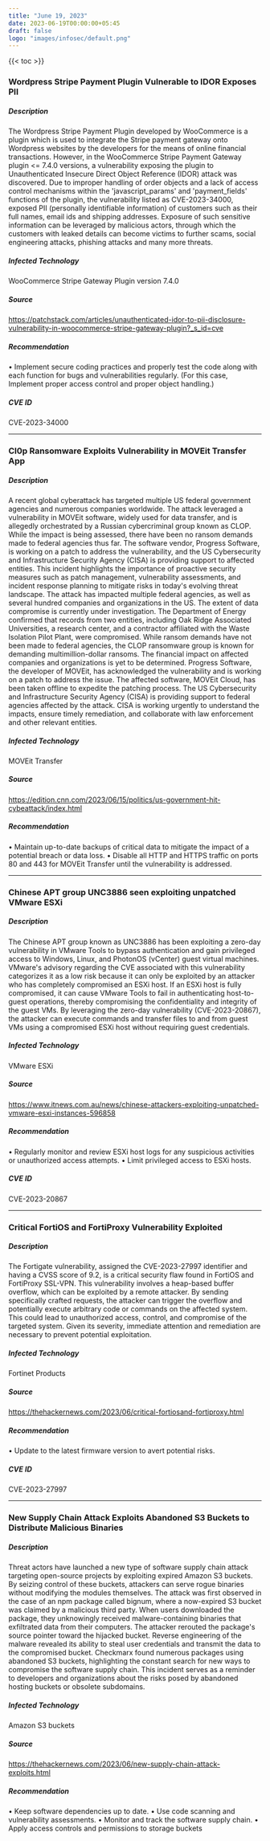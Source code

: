 ```yaml
---
title: "June 19, 2023"
date: 2023-06-19T00:00:00+05:45
draft: false
logo: "images/infosec/default.png"
---
```


{{< toc >}}

### Wordpress Stripe Payment Plugin Vulnerable to IDOR Exposes PII

##### Description
The Wordpress Stripe Payment Plugin developed by WooCommerce is a plugin which is used to integrate the Stripe payment gateway onto Wordpress websites by the developers for the means of online financial transactions. However, in the WooCommerce Stripe Payment Gateway plugin <= 7.4.0 versions, a vulnerability exposing the plugin to Unauthenticated Insecure Direct Object Reference (IDOR) attack was discovered. Due to improper handling of order objects and a lack of access control mechanisms within the 'javascript_params' and 'payment_fields' functions of the plugin, the vulnerability listed as CVE-2023-34000, exposed PII (personally identifiable information) of customers such as their full names, email ids and shipping addresses. Exposure of such sensitive information can be leveraged by malicious actors, through which the customers with leaked details can become victims to further scams, social engineering attacks, phishing attacks and many more threats.

##### Infected Technology
WooCommerce Stripe Gateway Plugin version 7.4.0

##### Source
https://patchstack.com/articles/unauthenticated-idor-to-pii-disclosure-vulnerability-in-woocommerce-stripe-gateway-plugin?_s_id=cve

##### Recommendation
• Implement secure coding practices and properly test the code along with each function for bugs and vulnerabilities regularly. (For this case, Implement proper access control and proper object handling.)

##### CVE ID
CVE-2023-34000

----------------

### Cl0p Ransomware Exploits Vulnerability in MOVEit Transfer App

##### Description
A recent global cyberattack has targeted multiple US federal government agencies and numerous companies worldwide. The attack leveraged a vulnerability in MOVEit software, widely used for data transfer, and is allegedly orchestrated by a Russian cybercriminal group known as CLOP. While the impact is being assessed, there have been no ransom demands made to federal agencies thus far. The software vendor, Progress Software, is working on a patch to address the vulnerability, and the US Cybersecurity and Infrastructure Security Agency (CISA) is providing support to affected entities. This incident highlights the importance of proactive security measures such as patch management, vulnerability assessments, and incident response planning to mitigate risks in today's evolving threat landscape. The attack has impacted multiple federal agencies, as well as several hundred companies and organizations in the US. The extent of data compromise is currently under investigation. The Department of Energy confirmed that records from two entities, including Oak Ridge Associated Universities, a research center, and a contractor affiliated with the Waste Isolation Pilot Plant, were compromised. While ransom demands have not been made to federal agencies, the CLOP ransomware group is known for demanding multimillion-dollar ransoms. The financial impact on affected companies and organizations is yet to be determined. Progress Software, the developer of MOVEit, has acknowledged the vulnerability and is working on a patch to address the issue. The affected software, MOVEit Cloud, has been taken offline to expedite the patching process. The US Cybersecurity and Infrastructure Security Agency (CISA) is providing support to federal agencies affected by the attack. CISA is working urgently to understand the impacts, ensure timely remediation, and collaborate with law enforcement and other relevant entities.

##### Infected Technology
MOVEit Transfer 

##### Source
https://edition.cnn.com/2023/06/15/politics/us-government-hit-cybeattack/index.html

##### Recommendation
• Maintain up-to-date backups of critical data to mitigate the impact of a potential breach or data loss.
• Disable all HTTP and HTTPS traffic on ports 80 and 443 for MOVEit Transfer until the vulnerability is addressed.


----------------

### Chinese APT group UNC3886 seen exploiting unpatched VMware ESXi

##### Description
The Chinese APT group known as UNC3886 has been exploiting a zero-day vulnerability in VMware Tools to bypass authentication and gain privileged access to Windows, Linux, and PhotonOS (vCenter) guest virtual machines. VMware's advisory regarding the CVE associated with this vulnerability categorizes it as a low risk because it can only be exploited by an attacker who has completely compromised an ESXi host. If an ESXi host is fully compromised, it can cause VMware Tools to fail in authenticating host-to-guest operations, thereby compromising the confidentiality and integrity of the guest VMs. By leveraging the zero-day vulnerability (CVE-2023-20867), the attacker can execute commands and transfer files to and from guest VMs using a compromised ESXi host without requiring guest credentials.

##### Infected Technology
VMware ESXi

##### Source
https://www.itnews.com.au/news/chinese-attackers-exploiting-unpatched-vmware-esxi-instances-596858

##### Recommendation
• Regularly monitor and review ESXi host logs for any suspicious activities or unauthorized access attempts.
• Limit privileged access to ESXi hosts.

##### CVE ID
CVE-2023-20867

----------------

### Critical FortiOS and FortiProxy Vulnerability Exploited

##### Description
The Fortigate vulnerability, assigned the CVE-2023-27997 identifier and having a CVSS score of 9.2, is a critical security flaw found in FortiOS and FortiProxy SSL-VPN. This vulnerability involves a heap-based buffer overflow, which can be exploited by a remote attacker. By sending specifically crafted requests, the attacker can trigger the overflow and potentially execute arbitrary code or commands on the affected system. This could lead to unauthorized access, control, and compromise of the targeted system. Given its severity, immediate attention and remediation are necessary to prevent potential exploitation.

##### Infected Technology
Fortinet Products

##### Source
https://thehackernews.com/2023/06/critical-fortiosand-fortiproxy.html

##### Recommendation
• Update to the latest firmware version to avert potential risks.

##### CVE ID
CVE-2023-27997 

----------------

### New Supply Chain Attack Exploits Abandoned S3 Buckets to Distribute Malicious Binaries

##### Description
Threat actors have launched a new type of software supply chain attack targeting open-source projects by exploiting expired Amazon S3 buckets. By seizing control of these buckets, attackers can serve rogue binaries without modifying the modules themselves. The attack was first observed in the case of an npm package called bignum, where a now-expired S3 bucket was claimed by a malicious third party. When users downloaded the package, they unknowingly received malware-containing binaries that exfiltrated data from their computers. The attacker rerouted the package's source pointer toward the hijacked bucket. Reverse engineering of the malware revealed its ability to steal user credentials and transmit the data to the compromised bucket. Checkmarx found numerous packages using abandoned S3 buckets, highlighting the constant search for new ways to compromise the software supply chain. This incident serves as a reminder to developers and organizations about the risks posed by abandoned hosting buckets or obsolete subdomains.

##### Infected Technology
Amazon S3 buckets

##### Source
https://thehackernews.com/2023/06/new-supply-chain-attack-exploits.html

##### Recommendation
• Keep software dependencies up to date.
• Use code scanning and vulnerability assessments.
• Monitor and track the software supply chain.
• Apply access controls and permissions to storage buckets
